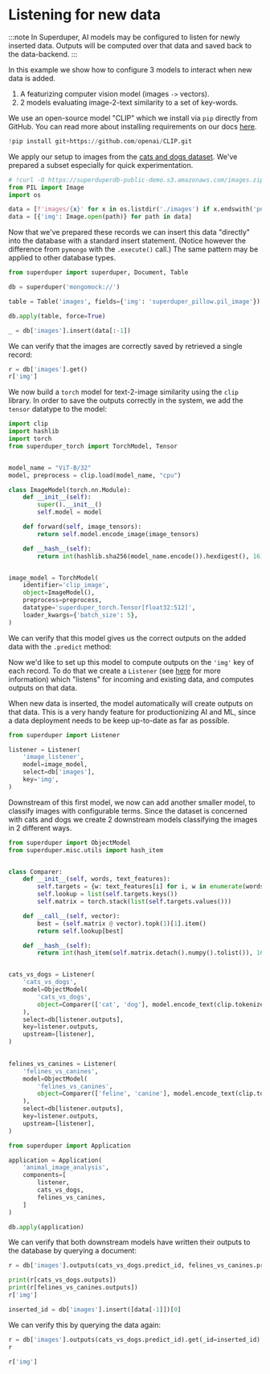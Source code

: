 # Listening for new data

:::note
In Superduper, AI models may be configured to listen for newly inserted data.
Outputs will be computed over that data and saved back to the data-backend.
:::

In this example we show how to configure 3 models to interact when new data is added.

1. A featurizing computer vision model (images `->` vectors).
1. 2 models evaluating image-2-text similarity to a set of key-words.

We use an open-source model "CLIP" which we install via `pip` directly from GitHub.
You can read more about installing requirements on our docs [here](../get_started/environment).


```python
!pip install git+https://github.com/openai/CLIP.git
```

We apply our setup to images from the 
[cats and dogs dataset](https://www.kaggle.com/c/dogs-vs-cats). We've prepared a subset especially 
for quick experimentation.


```python
# !curl -O https://superduperdb-public-demo.s3.amazonaws.com/images.zip && unzip images.zip
from PIL import Image
import os

data = [f'images/{x}' for x in os.listdir('./images') if x.endswith('png')]
data = [{'img': Image.open(path)} for path in data]
```

Now that we've prepared these records we can insert this data "directly" into the database with 
a standard insert statement. (Notice however the difference from `pymongo` with the `.execute()` call.)
The same pattern may be applied to other database types.


```python
from superduper import superduper, Document, Table

db = superduper('mongomock://')

table = Table('images', fields={'img': 'superduper_pillow.pil_image'})

db.apply(table, force=True)

_ = db['images'].insert(data[:-1])
```

We can verify that the images are correctly saved by retrieved a single record:


```python
r = db['images'].get()
r['img']
```

We now build a `torch` model for text-2-image similarity using the `clip` library. In order to 
save the outputs correctly in the system, we add the `tensor` datatype to the model:


```python
import clip
import hashlib
import torch
from superduper_torch import TorchModel, Tensor


model_name = "ViT-B/32"
model, preprocess = clip.load(model_name, "cpu")

class ImageModel(torch.nn.Module):
    def __init__(self):
        super().__init__()
        self.model = model

    def forward(self, image_tensors):
        return self.model.encode_image(image_tensors)

    def __hash__(self):
        return int(hashlib.sha256(model_name.encode()).hexdigest(), 16)


image_model = TorchModel(
    identifier='clip_image',
    object=ImageModel(),
    preprocess=preprocess,
    datatype='superduper_torch.Tensor[float32:512]',
    loader_kwargs={'batch_size': 5},
)
```

We can verify that this model gives us the correct outputs on the added data with the `.predict` method:

Now we'd like to set up this model to compute outputs on the `'img'` key of each record. 
To do that we create a `Listener` (see [here](../apply_api/listener) for more information) which 
"listens" for incoming and existing data, and computes outputs on that data.

When new data is inserted, the model automatically will create outputs on that data. This is a very handy 
feature for productionizing AI and ML, since a data deployment needs to be keep up-to-date as far as possible.


```python
from superduper import Listener

listener = Listener(
    'image_listener',
    model=image_model,
    select=db['images'],
    key='img',
)
```

Downstream of this first model, we now can add another smaller model, to classify images with configurable terms. 
Since the dataset is concerned with cats and dogs we create 2 downstream models classifying the images in 2 different ways.


```python
from superduper import ObjectModel
from superduper.misc.utils import hash_item


class Comparer:
    def __init__(self, words, text_features):
        self.targets = {w: text_features[i] for i, w in enumerate(words)}
        self.lookup = list(self.targets.keys())
        self.matrix = torch.stack(list(self.targets.values()))

    def __call__(self, vector):
        best = (self.matrix @ vector).topk(1)[1].item()
        return self.lookup[best]

    def __hash__(self):
        return int(hash_item(self.matrix.detach().numpy().tolist()), 16)


cats_vs_dogs = Listener(
    'cats_vs_dogs',
    model=ObjectModel(
        'cats_vs_dogs',
        object=Comparer(['cat', 'dog'], model.encode_text(clip.tokenize(['cat', 'dog']))),
    ),
    select=db[listener.outputs],
    key=listener.outputs,
    upstream=[listener],
)

            
felines_vs_canines = Listener(
    'felines_vs_canines',    
    model=ObjectModel(
        'felines_vs_canines',
        object=Comparer(['feline', 'canine'], model.encode_text(clip.tokenize(['feline', 'canine']))),
    ),
    select=db[listener.outputs],
    key=listener.outputs,
    upstream=[listener],
)
```


```python
from superduper import Application

application = Application(
    'animal_image_analysis',
    components=[
        listener,
        cats_vs_dogs,
        felines_vs_canines,
    ]
)

db.apply(application)
```

We can verify that both downstream models have written their outputs to the database by querying a document:


```python
r = db['images'].outputs(cats_vs_dogs.predict_id, felines_vs_canines.predict_id).get()

print(r[cats_vs_dogs.outputs])
print(r[felines_vs_canines.outputs])
r['img']
```


```python
inserted_id = db['images'].insert([data[-1]])[0]
```

We can verify this by querying the data again:


```python
r = db['images'].outputs(cats_vs_dogs.predict_id).get(_id=inserted_id)
r
```


```python
r['img']
```
